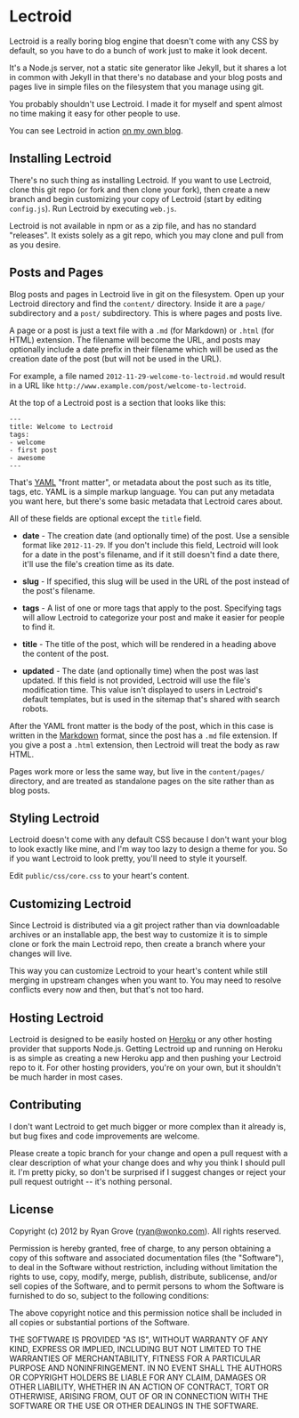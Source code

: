 Lectroid
========

Lectroid is a really boring blog engine that doesn't come with any CSS by
default, so you have to do a bunch of work just to make it look decent.

It's a Node.js server, not a static site generator like Jekyll, but it shares a
lot in common with Jekyll in that there's no database and your blog posts and
pages live in simple files on the filesystem that you manage using git.

You probably shouldn't use Lectroid. I made it for myself and spent almost no
time making it easy for other people to use.

You can see Lectroid in action [on my own blog](http://www.wonko.com/).

Installing Lectroid
-------------------

There's no such thing as installing Lectroid. If you want to use Lectroid, clone
this git repo (or fork and then clone your fork), then create a new branch and
begin customizing your copy of Lectroid (start by editing `config.js`). Run
Lectroid by executing `web.js`.

Lectroid is not available in npm or as a zip file, and has no standard
"releases". It exists solely as a git repo, which you may clone and pull from as
you desire.

Posts and Pages
---------------

Blog posts and pages in Lectroid live in git on the filesystem. Open up your
Lectroid directory and find the `content/` directory. Inside it are a `page/`
subdirectory and a `post/` subdirectory. This is where pages and posts live.

A page or a post is just a text file with a `.md` (for Markdown) or `.html` (for
HTML) extension. The filename will become the URL, and posts may optionally
include a date prefix in their filename which will be used as the creation date
of the post (but will not be used in the URL).

For example, a file named `2012-11-29-welcome-to-lectroid.md` would result in a
URL like `http://www.example.com/post/welcome-to-lectroid`.

At the top of a Lectroid post is a section that looks like this:

    ---
    title: Welcome to Lectroid
    tags:
    - welcome
    - first post
    - awesome
    ---

That's [YAML](http://yaml.org/) "front matter", or metadata about the post such
as its title, tags, etc. YAML is a simple markup language. You can put any
metadata you want here, but there's some basic metadata that Lectroid cares
about.

All of these fields are optional except the `title` field.

  * **date** - The creation date (and optionally time) of the post. Use a
    sensible format like `2012-11-29`. If you don't include this field, Lectroid
    will look for a date in the post's filename, and if it still doesn't find a
    date there, it'll use the file's creation time as its date.

  * **slug** - If specified, this slug will be used in the URL of the post
    instead of the post's filename.

  * **tags** - A list of one or more tags that apply to the post. Specifying
    tags will allow Lectroid to categorize your post and make it easier for
    people to find it.

  * **title** - The title of the post, which will be rendered in a heading above
    the content of the post.

  * **updated** - The date (and optionally time) when the post was last updated.
    If this field is not provided, Lectroid will use the file's modification
    time. This value isn't displayed to users in Lectroid's default templates,
    but is used in the sitemap that's shared with search robots.

After the YAML front matter is the body of the post, which in this case is
written in the [Markdown](http://daringfireball.net/projects/markdown/) format,
since the post has a `.md` file extension. If you give a post a `.html`
extension, then Lectroid will treat the body as raw HTML.

Pages work more or less the same way, but live in the `content/pages/`
directory, and are treated as standalone pages on the site rather than as blog
posts.

Styling Lectroid
----------------

Lectroid doesn't come with any default CSS because I don't want your blog to
look exactly like mine, and I'm way too lazy to design a theme for you. So if
you want Lectroid to look pretty, you'll need to style it yourself.

Edit `public/css/core.css` to your heart's content.

Customizing Lectroid
--------------------

Since Lectroid is distributed via a git project rather than via downloadable
archives or an installable app, the best way to customize it is to simple clone
or fork the main Lectroid repo, then create a branch where your changes will
live.

This way you can customize Lectroid to your heart's content while still merging
in upstream changes when you want to. You may need to resolve conflicts every
now and then, but that's not too hard.

Hosting Lectroid
----------------

Lectroid is designed to be easily hosted on [Heroku](http://www.heroku.com/) or
any other hosting provider that supports Node.js. Getting Lectroid up and
running on Heroku is as simple as creating a new Heroku app and then pushing
your Lectroid repo to it. For other hosting providers, you're on your own, but
it shouldn't be much harder in most cases.

Contributing
------------

I don't want Lectroid to get much bigger or more complex than it already is, but
bug fixes and code improvements are welcome.

Please create a topic branch for your change and open a pull request with a
clear description of what your change does and why you think I should pull it.
I'm pretty picky, so don't be surprised if I suggest changes or reject your pull
request outright -- it's nothing personal.

License
-------

Copyright (c) 2012 by Ryan Grove (ryan@wonko.com). All rights reserved.

Permission is hereby granted, free of charge, to any person obtaining a copy of
this software and associated documentation files (the "Software"), to deal in
the Software without restriction, including without limitation the rights to
use, copy, modify, merge, publish, distribute, sublicense, and/or sell copies of
the Software, and to permit persons to whom the Software is furnished to do so,
subject to the following conditions:

The above copyright notice and this permission notice shall be included in all
copies or substantial portions of the Software.

THE SOFTWARE IS PROVIDED "AS IS", WITHOUT WARRANTY OF ANY KIND, EXPRESS OR
IMPLIED, INCLUDING BUT NOT LIMITED TO THE WARRANTIES OF MERCHANTABILITY, FITNESS
FOR A PARTICULAR PURPOSE AND NONINFRINGEMENT. IN NO EVENT SHALL THE AUTHORS OR
COPYRIGHT HOLDERS BE LIABLE FOR ANY CLAIM, DAMAGES OR OTHER LIABILITY, WHETHER
IN AN ACTION OF CONTRACT, TORT OR OTHERWISE, ARISING FROM, OUT OF OR IN
CONNECTION WITH THE SOFTWARE OR THE USE OR OTHER DEALINGS IN THE SOFTWARE.
